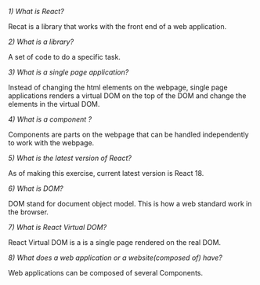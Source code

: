 *1) What is React?*
 
Recat is a library that works with the front end of a web application.


*2) What is a library?*
 
A set of code to do a specific task.


*3) What is a single page application?*
 
Instead of changing the html elements on the webpage, single page applications renders a virtual DOM on the top of the DOM and change the elements in the virtual DOM.


*4) What is a component ?*
 
Components are parts on the webpage that can be handled independently to work with the webpage.


*5) What is the latest version of React?*
 
As of making this exercise, current latest version is React 18. 


*6) What is DOM?*
 
DOM stand for document object model. This is how a web standard work in the browser.


*7) What is React Virtual DOM?*
 
React Virtual DOM is a is a single page rendered on the real DOM.


*8) What does a web application or a website(composed of) have?*
 
Web applications can be composed of several Components.


